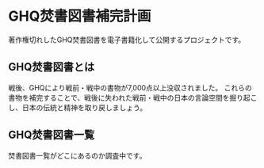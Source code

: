 # GHQ焚書図書補完計画

著作権切れしたGHQ焚書図書を電子書籍化して公開するプロジェクトです。

## GHQ焚書図書とは

戦後、GHQにより戦前・戦中の書物が7,000点以上没収されました。
これらの書物を補完することで、戦後に失われた戦前・戦中の日本の言論空間を掘り起こし、日本の伝統と精神を取り戻しましょう。

## GHQ焚書図書一覧

焚書図書一覧がどこにあるのか調査中です。
